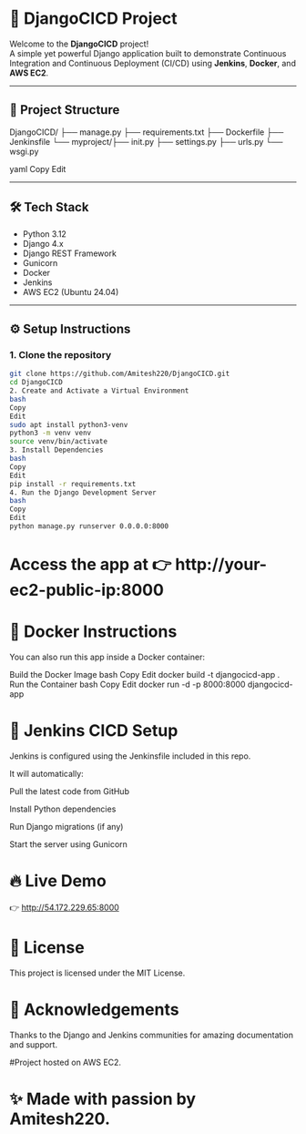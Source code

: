 # 🚀 DjangoCICD Project

Welcome to the **DjangoCICD** project!  
A simple yet powerful Django application built to demonstrate Continuous Integration and Continuous Deployment (CI/CD) using **Jenkins**, **Docker**, and **AWS EC2**.

---

## 📂 Project Structure

DjangoCICD/
├── manage.py 
├── requirements.txt 
├── Dockerfile 
├── Jenkinsfile
└── myproject/├── init.py 
              ├── settings.py 
              ├── urls.py 
└── wsgi.py

yaml
Copy
Edit

---

## 🛠 Tech Stack

- Python 3.12
- Django 4.x
- Django REST Framework
- Gunicorn
- Docker
- Jenkins
- AWS EC2 (Ubuntu 24.04)

---

## ⚙️ Setup Instructions

### 1. Clone the repository

```bash
git clone https://github.com/Amitesh220/DjangoCICD.git
cd DjangoCICD
2. Create and Activate a Virtual Environment
bash
Copy
Edit
sudo apt install python3-venv
python3 -m venv venv
source venv/bin/activate
3. Install Dependencies
bash
Copy
Edit
pip install -r requirements.txt
4. Run the Django Development Server
bash
Copy
Edit
python manage.py runserver 0.0.0.0:8000
```
# Access the app at 👉 http://your-ec2-public-ip:8000

# 🐳 Docker Instructions 
You can also run this app inside a Docker container:

Build the Docker Image
bash
Copy
Edit
docker build -t djangocicd-app .
Run the Container
bash
Copy
Edit
docker run -d -p 8000:8000 djangocicd-app
# 🔧 Jenkins CICD Setup
Jenkins is configured using the Jenkinsfile included in this repo.

It will automatically:

Pull the latest code from GitHub

Install Python dependencies

Run Django migrations (if any)

Start the server using Gunicorn

# 🔥 Live Demo
👉 http://54.172.229.65:8000

# 📜 License
This project is licensed under the MIT License.

# 🙌 Acknowledgements
Thanks to the Django and Jenkins communities for amazing documentation and support.

 #Project hosted on AWS EC2.

# ✨ Made with passion by Amitesh220.
